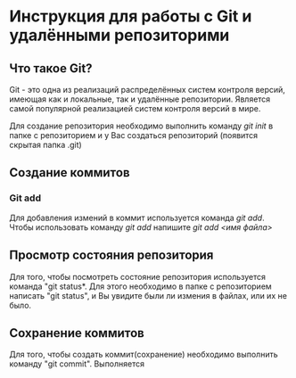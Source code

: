 # Инструкция для работы с Git и удалёнными репозиторими

## Что такое Git?

Git - это одна из реализаций распределённых систем контроля версий, имеющая как и локальные, так и удалённые репозитории. Является самой популярной реализацией систем контроля версий в мире.

Для создание репозитория необходимо выполнить команду *git init* в папке с репозиторием и у Вас создаться репозиторий (появится скрытая папка .git)

## Создание коммитов

### Git add

 Для добавления измений в коммит используется команда *git add*. Чтобы использовать команду *git add* напишите *git add <имя файла>*

## Просмотр состояния репозитория

 Для того, чтобы посмотреть состояние репозитория используется команда "git status*. Для этого необходимо в папке с репозиторием написать "git status", и Вы увидите были ли измения в файлах, или их не было.

## Сохранение коммитов

Для того, чтобы создать коммит(сохранение) необходимо выполнить команду "git commit". Выполняется 